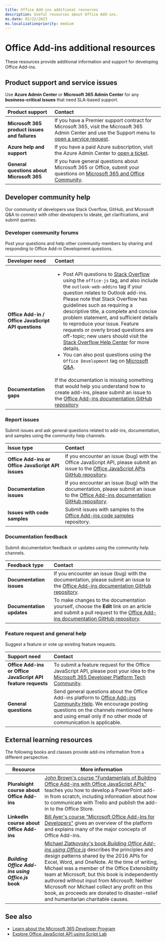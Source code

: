 ```yaml
---
title: Office Add-ins additional resources
description: Useful resources about Office Add-ins.
ms.date: 02/22/2023
ms.localizationpriority: medium
---
```


# Office Add-ins additional resources

These resources provide additional information and support for developing Office Add-ins.

## Product support and service issues

Use **Azure Admin Center** or **Microsoft 365 Admin Center** for any **business-critical issues** that need SLA-based support.

| Product support | Contact |
|:------------|:------------|
| **Microsoft 365 product issues and failures** | If you have a Premier support contract for Microsoft 365, visit the Microsoft 365 Admin Center and use the Support menu to [open a service request](https://admin.microsoft.com/). |
| **Azure help and support** | If you have a paid Azure subscription, visit the Azure Admin Center to [open a ticket](https://ms.portal.azure.com/#blade/Microsoft_Azure_Support/HelpAndSupportBlade/newsupportreq). |
| **General questions about Microsoft 365** | If you have general questions about Microsoft 365 or Office, submit your questions on [Microsoft 365 and Office Community](https://answers.microsoft.com/msoffice/forum).|

## Developer community help

Our community of developers use Stack Overflow, GitHub, and Microsoft Q&A to connect with other developers to ideate, get clarifications, and submit queries.

### Developer community forums

Post your questions and help other community members by sharing and responding to Office Add-in Development questions.

| Developer need | Contact |
|:---------------------|:---------------|
| **Office Add-in / Office JavaScript API questions** | <ul> <li> Post API questions to [Stack Overflow](https://stackoverflow.com/questions/tagged/office-js) using the `office-js` tag, and also include the `outlook-web-addins` tag if your question relates to Outlook add-ins. Please note that Stack Overflow has guidelines such as requiring a descriptive title, a complete and concise problem statement, and sufficient details to reproduce your issue. Feature requests or overly broad questions are off-topic; new users should visit the [Stack Overflow Help Center](https://stackoverflow.com/help/how-to-ask) for more details. </li> <li> You can also post questions using the `Office Development` tag on [Microsoft Q&A](/answers/tags/321/office-development).</li></ul> |
| **Documentation gaps** | If the documentation is missing something that would help you understand how to create add-ins, please submit an issue to the [Office Add-ins documentation GitHub repository](https://github.com/officedev/office-js-docs-pr/issues)|

### Report issues

Submit issues and ask general questions related to add-ins, documentation, and samples using the community help channels.

| Issue type | Contact |
|:----------------------|:------------|
| **Office Add-ins or Office JavaScript API issues** | If you encounter an issue (bug) with the Office JavaScript API, please submit an issue to the [Office JavaScript APIs GitHub repository](https://github.com/officedev/office-js/issues).|
|**Documentation issues**| If you encounter an issue (bug) with the documentation, please submit an issue to the [Office Add-ins documentation GitHub repository](https://github.com/officedev/office-js-docs-pr/issues).|
| **Issues with code samples** | Submit issues with samples to the [Office Add-ins code samples](https://github.com/OfficeDev/Office-Add-in-samples) repository. |

### Documentation feedback

Submit documentation feedback or updates using the community help channels.

| Feedback type | Contact |
|:--------------------------|:--------------------------|
|**Documentation issues**| If you encounter an issue (bug) with the documentation, please submit an issue to the [Office Add-ins documentation GitHub repository](https://github.com/officedev/office-js-docs-pr/issues).|
|**Documentation updates**| To make changes to the documentation yourself, choose the **Edit** link on an article and submit a pull request to the [Office Add-ins documentation GitHub repository](https://github.com/officedev/office-js-docs-pr).|

### Feature request and general help

Suggest a feature or vote up existing feature requests.

| Support need | Contact |
|:----------------------|:------------|
|**Office Add-ins or Office JavaScript API feature requests**| To submit a feature request for the Office JavaScript API, please post your idea to the [Microsoft 365 Developer Platform Tech Community](https://techcommunity.microsoft.com/t5/microsoft-365-developer-platform/idb-p/Microsoft365DeveloperPlatform).|
| **General questions** | Send general questions about the Office Add-ins platform to [Office Add-ins Community Help](mailto:officeaddin). We encourage posting questions on the channels mentioned here and using email only if no other mode of communication is applicable. |

## External learning resources

The following books and classes provide add-ins information from a different perspective.

|Resource|More information|
|-----------------|------------|
|**Pluralsight course about Office Add-ins**| [John Brown's course "Fundamentals of Building Office Add-ins with Office JavaScript APIs"](https://www.pluralsight.com/courses/build-office-addins-js-api) teaches you how to develop a PowerPoint add-in from scratch, including information about how to communicate with Trello and publish the add-in to the Office Store.|
|**LinkedIn course about Office Add-ins**| [Bill Ayer's course "Microsoft Office Add-Ins for Developers"](https://www.linkedin.com/learning/microsoft-office-add-ins-for-developers/microsoft-office-add-ins?u=3322) gives an overview of the platform and explains many of the major concepts of Office Add-ins.|
|***Building Office Add-ins using Office.js* book**| [Michael Zlatkovsky's book *Building Office Add-ins using Office.js*](https://leanpub.com/buildingofficeaddins) describes the principles and design patterns shared by the 2016 APIs for Excel, Word, and OneNote. At the time of writing, Michael was a member of the Office Extensibility team at Microsoft, but this book is independently authored without input from Microsoft. Neither Microsoft nor Michael collect any profit on this book, as proceeds are donated to disaster-relief and humanitarian charitable causes.|

## See also

- [Learn about the Microsoft 365 Developer Program](https://developer.microsoft.com/microsoft-365/dev-program)
- [Explore Office JavaScript API using Script Lab](../overview/explore-with-script-lab.md)
